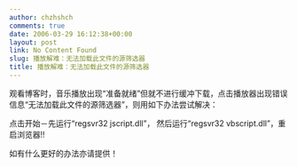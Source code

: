 ```yaml
---
author: chzhshch
comments: true
date: 2006-03-29 16:12:38+00:00
layout: post
link: No Content Found
slug: 播放解难：无法加载此文件的源筛选器
title: 播放解难：无法加载此文件的源筛选器
---
```


			

观看博客时，音乐播放出现“准备就绪”但就不进行缓冲下载，点击播放器出现错误信息“无法加载此文件的源筛选器”，则用如下办法尝试解决：




点击开始－先运行“regsvr32 jscript.dll”， 然后运行“regsvr32 vbscript.dll”，重启浏览器!!




如有什么更好的办法亦请提供！
